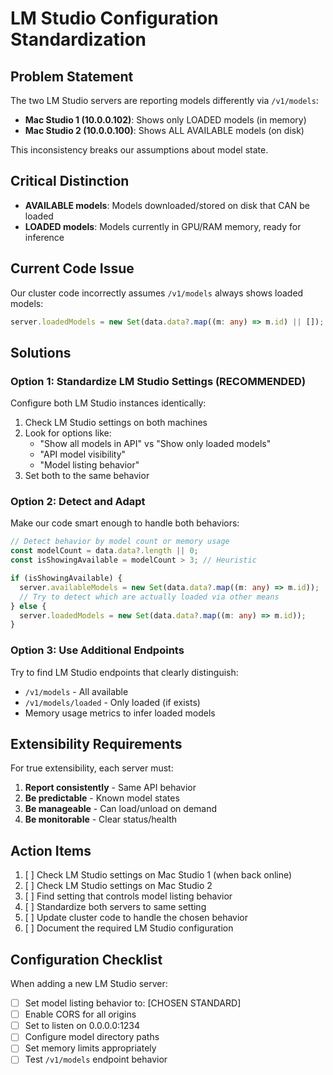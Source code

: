 # LM Studio Configuration Standardization

## Problem Statement
The two LM Studio servers are reporting models differently via `/v1/models`:
- **Mac Studio 1 (10.0.0.102)**: Shows only LOADED models (in memory)
- **Mac Studio 2 (10.0.0.100)**: Shows ALL AVAILABLE models (on disk)

This inconsistency breaks our assumptions about model state.

## Critical Distinction
- **AVAILABLE models**: Models downloaded/stored on disk that CAN be loaded
- **LOADED models**: Models currently in GPU/RAM memory, ready for inference

## Current Code Issue
Our cluster code incorrectly assumes `/v1/models` always shows loaded models:
```typescript
server.loadedModels = new Set(data.data?.map((m: any) => m.id) || []);
```

## Solutions

### Option 1: Standardize LM Studio Settings (RECOMMENDED)
Configure both LM Studio instances identically:
1. Check LM Studio settings on both machines
2. Look for options like:
   - "Show all models in API" vs "Show only loaded models"
   - "API model visibility"
   - "Model listing behavior"
3. Set both to the same behavior

### Option 2: Detect and Adapt
Make our code smart enough to handle both behaviors:
```typescript
// Detect behavior by model count or memory usage
const modelCount = data.data?.length || 0;
const isShowingAvailable = modelCount > 3; // Heuristic

if (isShowingAvailable) {
  server.availableModels = new Set(data.data?.map((m: any) => m.id));
  // Try to detect which are actually loaded via other means
} else {
  server.loadedModels = new Set(data.data?.map((m: any) => m.id));
}
```

### Option 3: Use Additional Endpoints
Try to find LM Studio endpoints that clearly distinguish:
- `/v1/models` - All available
- `/v1/models/loaded` - Only loaded (if exists)
- Memory usage metrics to infer loaded models

## Extensibility Requirements

For true extensibility, each server must:
1. **Report consistently** - Same API behavior
2. **Be predictable** - Known model states
3. **Be manageable** - Can load/unload on demand
4. **Be monitorable** - Clear status/health

## Action Items

1. [ ] Check LM Studio settings on Mac Studio 1 (when back online)
2. [ ] Check LM Studio settings on Mac Studio 2  
3. [ ] Find setting that controls model listing behavior
4. [ ] Standardize both servers to same setting
5. [ ] Update cluster code to handle the chosen behavior
6. [ ] Document the required LM Studio configuration

## Configuration Checklist

When adding a new LM Studio server:
- [ ] Set model listing behavior to: [CHOSEN STANDARD]
- [ ] Enable CORS for all origins
- [ ] Set to listen on 0.0.0.0:1234
- [ ] Configure model directory paths
- [ ] Set memory limits appropriately
- [ ] Test `/v1/models` endpoint behavior
